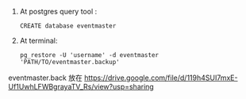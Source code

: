 1. At postgres query tool :
    ```
    CREATE database eventmaster
    ```
2. At terminal:
    ```
    pg_restore -U 'username' -d eventmaster 'PATH/TO/eventmaster.backup'
    ```
eventmaster.back 放在 https://drive.google.com/file/d/119h4SUI7mxE-Uf1UwhLFWBgrayaTV_Rs/view?usp=sharing